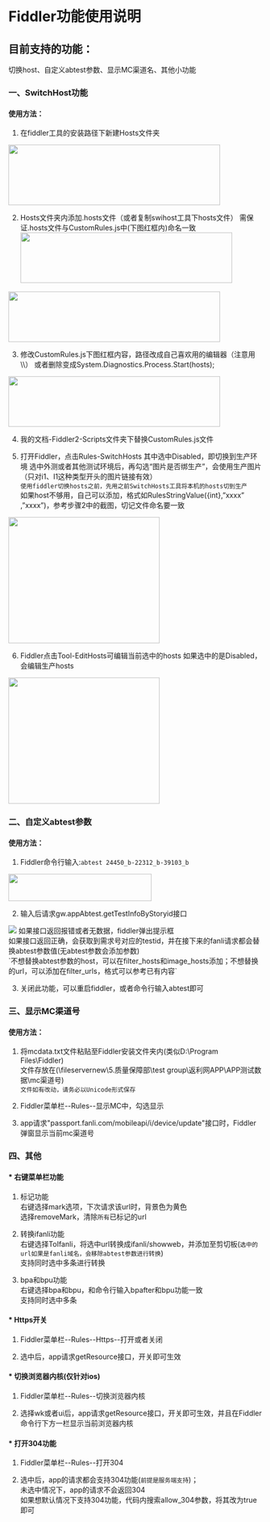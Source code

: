 # Fiddler功能使用说明
## 目前支持的功能：
切换host、自定义abtest参数、显示MC渠道名、其他小功能
### 一、SwitchHost功能
#### 使用方法：
1.	在fiddler工具的安装路径下新建Hosts文件夹
<img src="https://github.com/aliugenb/Temp/raw/master/MarkdownPictures/switchhost/swithhost1.png" width="420" height="120"  />

2. Hosts文件夹内添加.hosts文件（或者复制swihost工具下hosts文件）
需保证.hosts文件与CustomRules.js中(下图红框内)命名一致
<img src="https://github.com/aliugenb/Temp/raw/master/MarkdownPictures/switchhost/switchhost2.png" width="420" height="100"  /><br>
<img src="https://github.com/aliugenb/Temp/raw/master/MarkdownPictures/switchhost/switchhost3.png" width="420" height="100"  />

3. 修改CustomRules.js下图红框内容，路径改成自己喜欢用的编辑器（注意用\\\）
或者删除变成System.Diagnostics.Process.Start(hosts);
<img src="https://github.com/aliugenb/Temp/raw/master/MarkdownPictures/switchhost/switchhost4.png" width="420" height="100"  />

4. 我的文档-Fiddler2-Scripts文件夹下替换CustomRules.js文件

5. 打开Fiddler，点击Rules-SwitchHosts
其中选中Disabled，即切换到生产环境
选中外测或者其他测试环境后，再勾选“图片是否绑生产”，会使用生产图片（只对i1、I1这种类型开头的图片链接有效）<br>
`使用fiddler切换hosts之前，先用之前SwitchHosts工具将本机的hosts切到生产`<br>
如果host不够用，自己可以添加，格式如RulesStringValue({int},”xxxx” ,”xxxx”)，参考步骤2中的截图，切记文件命名要一致
<img src="https://github.com/aliugenb/Temp/raw/master/MarkdownPictures/switchhost/switchhost5.png" width="300" height="250"  />

6. Fiddler点击Tool-EditHosts可编辑当前选中的hosts
如果选中的是Disabled，会编辑生产hosts
<img src="https://github.com/aliugenb/Temp/raw/master/MarkdownPictures/switchhost/switchhost6.png" width="300" height="250"  />

### 二、自定义abtest参数
#### 使用方法：
1. Fiddler命令行输入:`abtest 24450_b-22312_b-39103_b`
<img src="https://github.com/aliugenb/Temp/raw/master/MarkdownPictures/abtest/abtest.png" width="284" height="54"  />

2. 输入后请求gw.appAbtest.getTestInfoByStoryid接口
<img src="https://github.com/aliugenb/Temp/raw/master/MarkdownPictures/abtest/abtest1.png"/>
如果接口返回报错或者无数据，fiddler弹出提示框<br>
如果接口返回正确，会获取到需求号对应的testid，并在接下来的fanli请求都会替换abtest参数值(无abtest参数会添加参数)<br>
`不想替换abtest参数的host，可以在filter_hosts和image_hosts添加；不想替换的url，可以添加在filter_urls，格式可以参考已有内容`

3. 关闭此功能，可以重启fiddler，或者命令行输入abtest即可

### 三、显示MC渠道号
#### 使用方法：
1. 将mcdata.txt文件粘贴至Fiddler安装文件夹内(类似D:\Program Files\Fiddler)<br>
文件存放在(\\fileservernew\5.质量保障部\test group\返利网APP\APP测试数据\mc渠道号)<br>
`文件如有改动，请务必以Unicode形式保存`

2. Fiddler菜单栏--Rules--显示MC中，勾选显示

3. app请求"passport.fanli.com/mobileapi/i/device/update"接口时，Fiddler弹窗显示当前mc渠道号

### 四、其他
#### * 右键菜单栏功能
1. 标记功能<br>
右键选择mark选项，下次请求该url时，背景色为黄色<br>
选择removeMark，清除`所有`已标记的url

2. 转换ifanli功能<br>
右键选择ToIfanli，将选中url转换成ifanli/showweb，并添加至剪切板(`选中的url如果是fanli域名，会移除abtest参数进行转换`)<br>
支持同时选中多条进行转换

3. bpa和bpu功能<br>
右键选择bpa和bpu，和命令行输入bpafter和bpu功能一致<br>
支持同时选中多条

#### * Https开关
1. Fiddler菜单栏--Rules--Https--打开或者关闭

2. 选中后，app请求getResource接口，开关即可生效

#### * 切换浏览器内核(仅针对ios)
1. Fiddler菜单栏--Rules--切换浏览器内核

2. 选择wk或者ui后，app请求getResource接口，开关即可生效，并且在Fiddler命令行下方一栏显示当前浏览器内核

#### * 打开304功能
1. Fiddler菜单栏--Rules--打开304

2. 选中后，app的请求都会支持304功能(`前提是服务端支持`)；<br>
未选中情况下，app的请求不会返回304<br>
如果想默认情况下支持304功能，代码内搜索allow_304参数，将其改为true即可
